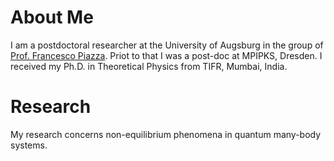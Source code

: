 # About Me
I am a postdoctoral researcher at the University of Augsburg in the group of [Prof. Francesco Piazza](https://www.uni-augsburg.de/en/fakultaet/mntf/physik/groups/theo3/team/francesco-piazza/). Priot to that I was a post-doc at MPIPKS, Dresden. I received my Ph.D. in Theoretical Physics from TIFR, Mumbai, India.

# Research 
My research concerns non-equilibrium phenomena in quantum many-body systems.
